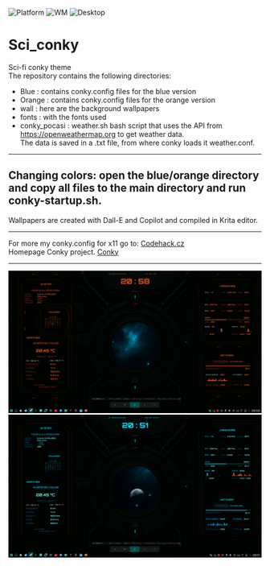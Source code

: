 ![Platform](https://img.shields.io/badge/platform-manjaro-green)
![WM](https://img.shields.io/badge/window%20manager-Wayland-blue)
![Desktop](https://img.shields.io/badge/desktop-KDE6-blueviolet)

# Sci_conky
Sci-fi conky theme     
The repository contains the following directories:    
- Blue :         contains conky.config files for the blue version
- Orange :       contains conky.config files for the orange version
- wall :         here are the background wallpapers
- fonts :        with the fonts used
- conky_pocasi : weather.sh bash script that uses the API from https://openweathermap.org to get weather data.     
                 The data is saved in a .txt file, from where conky loads it weather.conf.     
----

Changing colors: open the blue/orange directory and copy all files to the main directory and run conky-startup.sh.    
----      

Wallpapers are created with Dall-E and Copilot and compiled in Krita editor.    

----      

For more my conky.config for x11 go to: [Codehack.cz](https://codehack.cz/conky.html#gsc.tab=0)     
Homepage Conky project. [Conky](https://github.com/brndnmtthws/conky/wiki)      

----     

<img src="OrangeP.png" alt="Screenshot_orange" width="600">     


<img src="BlueP.png" alt="Screenshot_blue" width="600">
